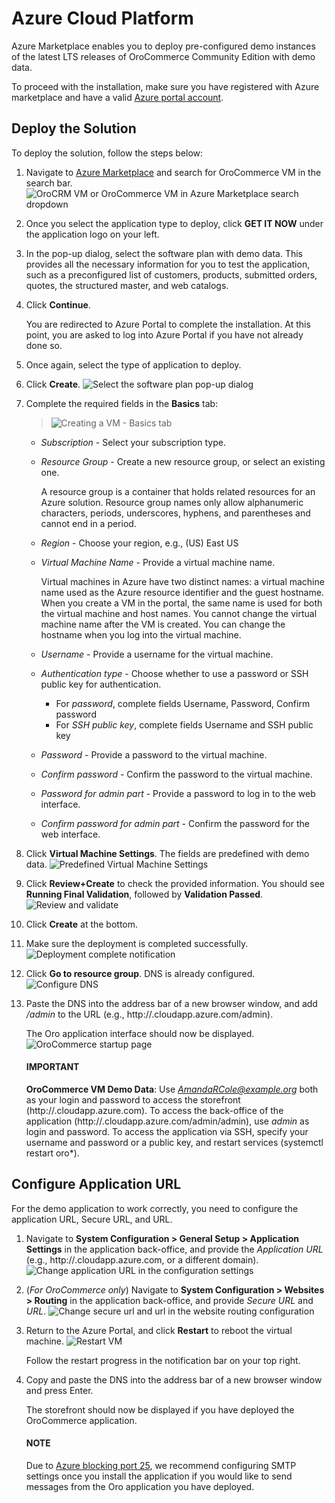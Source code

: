 <a id="demo-environment-azure"></a>

# Azure Cloud Platform

Azure Marketplace enables you to deploy pre-configured demo instances of the latest LTS releases of OroCommerce Community Edition with demo data.

To proceed with the installation, make sure you have registered with Azure marketplace and have a valid <a href="https://portal.azure.com" target="_blank">Azure portal account</a>.

## Deploy the Solution

To deploy the solution, follow the steps below:

1. Navigate to <a href="https://azuremarketplace.microsoft.com/en-us/marketplace/" target="_blank">Azure Marketplace</a> and search for OroCommerce VM in the search bar.
   ![OroCRM VM or OroCommerce VM in Azure Marketplace search dropdown](img/backend/setup/azure/search.png)
2. Once you select the application type to deploy, click **GET IT NOW** under the application logo on your left.
3. In the pop-up dialog, select the software plan with demo data. This provides all the necessary information for you to test the application, such as a preconfigured list of customers, products, submitted orders, quotes, the structured master, and web catalogs.
4. Click **Continue**.

   You are redirected to Azure Portal to complete the installation.
   At this point, you are asked to log into Azure Portal if you have not already done so.
5. Once again, select the type of application to deploy.
6. Click **Create**.
   ![Select the software plan pop-up dialog](img/backend/setup/azure/software-plan.png)
7. Complete the required fields in the **Basics** tab:
   > ![Creating a VM - Basics tab](img/backend/setup/azure/basics-1.png)
   * *Subscription* - Select your subscription type.
   * *Resource Group* - Create a new resource group, or select an existing one.

     A resource group is a container that holds related resources for an Azure solution. Resource group names only allow alphanumeric characters, periods, underscores, hyphens, and parentheses and cannot end in a period.
   * *Region* - Choose your region, e.g., (US) East US
   * *Virtual Machine Name* - Provide a virtual machine name.

     Virtual machines in Azure have two distinct names: a virtual machine name used as the Azure resource identifier and the guest hostname. When you create a VM in the portal, the same name is used for both the virtual machine and host names. You cannot change the virtual machine name after the VM is created. You can change the hostname when you log into the virtual machine.
   * *Username* - Provide a username for the virtual machine.
   * *Authentication type* - Choose whether to use a password or SSH public key for authentication.
     * For *password*, complete fields Username, Password, Confirm password
     * For *SSH public key*, complete fields Username and SSH public key
   * *Password* - Provide a password to the virtual machine.
   * *Confirm password* - Confirm the password to the virtual machine.
   * *Password for admin part* - Provide a password to log in to the web interface.
   * *Confirm password for admin part* - Confirm the password for the web interface.
8. Click **Virtual Machine Settings**. The fields are predefined with demo data.
   ![Predefined Virtual Machine Settings](img/backend/setup/azure/basic-2.png)
9. Click **Review+Create** to check the provided information. You should see **Running Final Validation**, followed by **Validation Passed**.
   ![Review and validate](img/backend/setup/azure/basics-3.png)
10. Click **Create** at the bottom.
11. Make sure the deployment is completed successfully.
    ![Deployment complete notification](img/backend/setup/azure/deployment-complete.png)
12. Click **Go to resource group**. DNS is already configured.
    ![Configure DNS](img/backend/setup/azure/dns.png)

1. Paste the DNS into the address bar of a new browser window, and add  */admin* to the URL (e.g., http://<DNSprefix>.cloudapp.azure.com/admin).

   The Oro application interface should now be displayed.
   ![OroCommerce startup page](img/backend/setup/azure/admin-startup.png)

   #### IMPORTANT
   **OroCommerce VM Demo Data**: Use *AmandaRCole@example.org* both as your login and password to access the storefront (http://<DNSprefix>.cloudapp.azure.com). To access the back-office of the application (http://<DNSprefix>.cloudapp.azure.com/admin/admin), use *admin* as login and password. To access the application via SSH, specify your username and password or a public key, and restart services (systemctl restart oro\*).

## Configure Application URL

For the demo application to work correctly, you need to configure the application URL, Secure URL, and URL.

1. Navigate to **System Configuration > General Setup > Application Settings** in the application back-office, and provide the *Application URL* (e.g., http://<DNSprefix>.cloudapp.azure.com, or a different domain).
   ![Change application URL in the configuration settings](img/backend/setup/azure/change-app-url.png)

1. (*For OroCommerce only*) Navigate to **System Configuration > Websites > Routing** in the application back-office, and provide *Secure URL* and *URL*.
   ![Change secure url and url in the website routing configuration](img/backend/setup/azure/secure-url.png)
2. Return to the Azure Portal, and click **Restart** to reboot the virtual machine.
   ![Restart VM](img/backend/setup/azure/restart-vm.png)

   Follow the restart progress in the notification bar on your top right.
3. Copy and paste the DNS into the address bar of a new browser window and press Enter.

   The storefront should now be displayed if you have deployed the OroCommerce application.

   #### NOTE
   Due to <a href="https://docs.microsoft.com/en-us/archive/blogs/azuresecurity/pro-tip-on-sending-email-from-azure-virtual-machines-to-external-domains" target="_blank">Azure blocking port 25</a>, we recommend configuring SMTP settings once you install the application if you would like to send messages from the Oro application you have deployed.

<!-- Frontend -->
